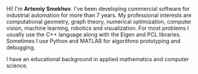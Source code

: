 Hi! I'm **Artemiy Smekhov**. I've been developing commercial software for industrial automation for more than 7 years. My professional interests are computational geometry, graph theory, numerical optimization, computer vision, machine learning, robotics and visualization. For most problems I usually use the C++ language along with the Eigen and PCL libraries. Sometimes I use Python and MATLAB for algorithms prototyping and debugging.

I have an educational background in applied mathematics and computer science.
